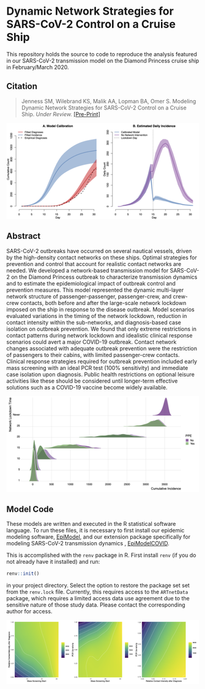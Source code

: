 # Dynamic Network Strategies for SARS-CoV-2 Control on a Cruise Ship

This repository holds the source to code to reproduce the analysis featured in our SARS-CoV-2 transmission model on the Diamond Princess cruise ship in February/March 2020.

## Citation

> Jenness SM, Wilebrand KS, Malik AA, Lopman BA, Omer S. Modeling Dynamic Network Strategies for SARS-CoV-2 Control on a Cruise Ship. _Under Review._  [[Pre-Print]](https://doi.org/10.1101/2020.08.26.20182766)

<img src="https://github.com/EpiModel/COVID-CruiseShip/raw/master/analysis/Fig1.png">

## Abstract

SARS-CoV-2 outbreaks have occurred on several nautical vessels, driven by the high-density contact networks on these ships. Optimal strategies for prevention and control that account for realistic contact networks are needed. We developed a network-based transmission model for SARS-CoV-2 on the Diamond Princess outbreak to characterize transmission dynamics and to estimate the epidemiological impact of outbreak control and prevention measures. This model represented the dynamic multi-layer network structure of passenger-passenger, passenger-crew, and crew-crew contacts, both before and after the large-scale network lockdown imposed on the ship in response to the disease outbreak. Model scenarios evaluated variations in the timing of the network lockdown, reduction in contact intensity within the sub-networks, and diagnosis-based case isolation on outbreak prevention. We found that only extreme restrictions in contact patterns during network lockdown and idealistic clinical response scenarios could avert a major COVID-19 outbreak. Contact network changes associated with adequate outbreak prevention were the restriction of passengers to their cabins, with limited passenger-crew contacts. Clinical response strategies required for outbreak prevention included early mass screening with an ideal PCR test (100% sensitivity) and immediate case isolation upon diagnosis. Public health restrictions on optional leisure activities like these should be considered until longer-term effective solutions such as a COVID-19 vaccine become widely available.

<img src="https://github.com/EpiModel/COVID-CruiseShip/raw/master/analysis/Fig2.png">

## Model Code

These models are written and executed in the R statistical software language. To run these files, it is necessary to first install our epidemic modeling software, [EpiModel](http://epimodel.org/), and our extension package specifically for modeling SARS-CoV-2 transmission dynamics , [EpiModelCOVID](http://github.com/EpiModel/EpiModelCOVID).

This is accomplished with the `renv` package in R. First install `renv` (if you do not already have it installed) and run:

```r
renv::init()
```

in your project directory. Select the option to restore the package set set from the `renv.lock` file. Currently, this requires access to the `ARTnetData` package, which requires a limited access data use agreement due to the sensitive nature of those study data. Please contact the corresponding author for access. 

<img src="https://github.com/EpiModel/COVID-CruiseShip/raw/master/analysis/Fig3.png">
